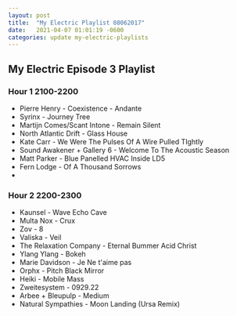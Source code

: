 ```yaml
---
layout: post
title:  "My Electric Playlist 08062017"
date:   2021-04-07 01:01:19 -0600
categories: update my-electric-playlists
---
```

## My Electric Episode 3 Playlist

### Hour 1 2100-2200
* Pierre Henry - Coexistence - Andante
* Syrinx - Journey Tree
* Martijn Comes/Scant Intone - Remain Silent
* North Atlantic Drift - Glass House
* Kate Carr - We Were The Pulses Of A Wire Pulled TIghtly
* Sound Awakener + Gallery 6 - Welcome To The Acoustic Season
* Matt Parker - Blue Panelled HVAC Inside LD5
* Fern Lodge - Of A Thousand Sorrows
* 
### Hour 2 2200-2300
* Kaunsel - Wave Echo Cave
* Multa Nox - Crux
* Zov - 8
* Valiska - Veil
* The Relaxation Company - Eternal Bummer Acid Christ 
* Ylang Ylang - Bokeh
* Marie Davidson - Je Ne t'aime pas
* Orphx - Pitch Black Mirror
* Heiki - Mobile Mass
* Zweitesystem - 0929.22
* Arbee + Bleupulp - Medium
* Natural Sympathies - Moon Landing (Ursa Remix) 
